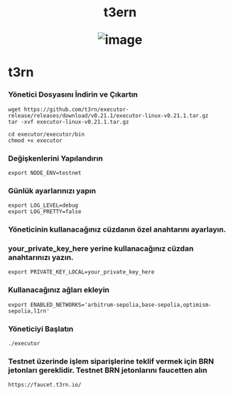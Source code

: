 <h1 align="center"> t3ern



![image](https://raw.githubusercontent.com/t3rn/t3rn/refs/heads/development/specification/assets/t3rn_Logo_Black.png)

# t3rn



### Yönetici Dosyasını İndirin ve Çıkartın

```
wget https://github.com/t3rn/executor-release/releases/download/v0.21.1/executor-linux-v0.21.1.tar.gz
tar -xvf executor-linux-v0.21.1.tar.gz
```
```
cd executor/executor/bin
chmod +x executor
```
### Değişkenlerini Yapılandırın
```
export NODE_ENV=testnet
```
### Günlük ayarlarınızı yapın
```
export LOG_LEVEL=debug
export LOG_PRETTY=false
```
### Yöneticinin kullanacağınız cüzdanın özel anahtarını ayarlayın. 
### your_private_key_here yerine kullanacağınız cüzdan anahtarınızı yazın.
```
export PRIVATE_KEY_LOCAL=your_private_key_here
```
### Kullanacağınız ağları ekleyin
```
export ENABLED_NETWORKS='arbitrum-sepolia,base-sepolia,optimism-sepolia,l1rn'
```
### Yöneticiyi Başlatın
```
./executor
```
### Testnet üzerinde işlem siparişlerine teklif vermek için BRN jetonları gereklidir. Testnet BRN jetonlarını faucetten alın
```
https://faucet.t3rn.io/
```












